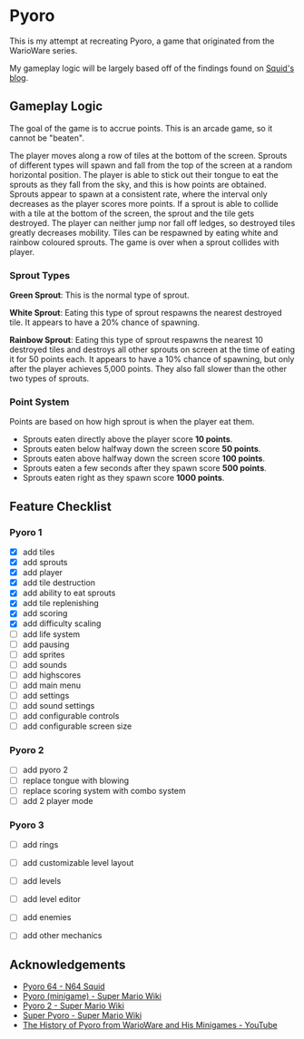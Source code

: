 
# Pyoro


This is my attempt at recreating Pyoro, a game that originated from the WarioWare series.

My gameplay logic will be largely based off of the findings found on [Squid's blog](https://n64squid.com/homebrew/roms/pyoro-64/).


## Gameplay Logic

The goal of the game is to accrue points. This is an arcade game, so it cannot be "beaten".

The player moves along a row of tiles at the bottom of the screen. Sprouts of different types will spawn and fall from the top of the screen at a random horizontal position. The player is able to stick out their tongue to eat the sprouts as they fall from the sky, and this is how points are obtained. Sprouts appear to spawn at a consistent rate, where the interval only decreases as the player scores more points. If a sprout is able to collide with a tile at the bottom of the screen, the sprout and the tile gets destroyed. The player can neither jump nor fall off ledges, so destroyed tiles greatly decreases mobility. Tiles can be respawned by eating white and rainbow coloured sprouts. The game is over when a sprout collides with player.

### Sprout Types

**Green Sprout**: This is the normal type of sprout.

**White Sprout**: Eating this type of sprout respawns the nearest destroyed tile. It appears to have a 20% chance of spawning.

**Rainbow Sprout**: Eating this type of sprout respawns the nearest 10 destroyed tiles and destroys all other sprouts on screen at the time of eating it for 50 points each. It appears to have a 10% chance of spawning, but only after the player achieves 5,000 points. They also fall slower than the other two types of sprouts.

### Point System

Points are based on how high sprout is when the player eat them.

- Sprouts eaten directly above the player score **10 points**.
- Sprouts eaten below halfway down the screen score **50 points**.
- Sprouts eaten above halfway down the screen score **100 points**.
- Sprouts eaten a few seconds after they spawn score **500 points**.
- Sprouts eaten right as they spawn score **1000 points**.


## Feature Checklist

### Pyoro 1

- [x] add tiles
- [x] add sprouts
- [x] add player
- [x] add tile destruction
- [x] add ability to eat sprouts
- [x] add tile replenishing
- [x] add scoring
- [x] add difficulty scaling
- [ ] add life system
- [ ] add pausing
- [ ] add sprites
- [ ] add sounds
- [ ] add highscores
- [ ] add main menu
- [ ] add settings
- [ ] add sound settings
- [ ] add configurable controls
- [ ] add configurable screen size

### Pyoro 2

- [ ] add pyoro 2
- [ ] replace tongue with blowing
- [ ] replace scoring system with combo system
- [ ] add 2 player mode

### Pyoro 3

- [ ] add rings
- [ ] add customizable level layout
- [ ] add levels
- [ ] add level editor
- [ ] add enemies
- [ ] add other mechanics


## Acknowledgements

- [Pyoro 64 - N64 Squid](https://n64squid.com/homebrew/roms/pyoro-64/)
- [Pyoro (minigame) - Super Mario Wiki](https://www.mariowiki.com/Pyoro_(minigame))
- [Pyoro 2 - Super Mario Wiki](https://www.mariowiki.com/Pyoro_2)
- [Super Pyoro - Super Mario Wiki](https://www.mariowiki.com/Super_Pyoro)
- [The History of Pyoro from WarioWare and His Minigames - YouTube](https://youtu.be/qlfjt4uRZI8)